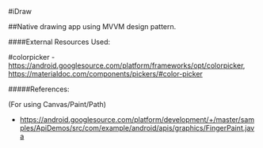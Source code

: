 
#iDraw

##Native drawing app using MVVM design pattern.


####External Resources Used:

#colorpicker - https://android.googlesource.com/platform/frameworks/opt/colorpicker, https://materialdoc.com/components/pickers/#color-picker

#####References:

(For using Canvas/Paint/Path)
- https://android.googlesource.com/platform/development/+/master/samples/ApiDemos/src/com/example/android/apis/graphics/FingerPaint.java
